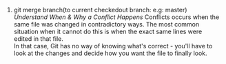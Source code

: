 
1. git merge branch(to current checkedout branch: e.g: master)  
*Understand When & Why a Conflict Happens*
Conflicts occurs when the same file was changed in contradictory ways.
The most common situation when it cannot do this is 
when the exact same lines were edited in that file.   
In that case, Git has no way of knowing 
what's correct - you'll have to look at the changes and decide how you want the file to finally look.
